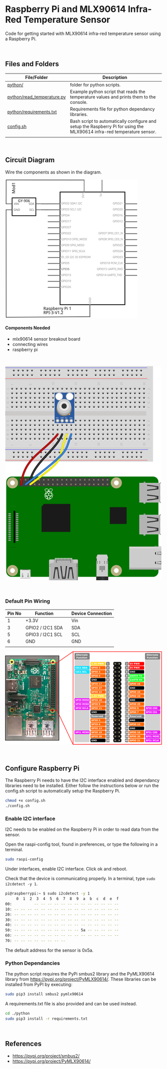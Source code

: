 # Raspberry Pi and MLX90614 Infra-Red Temperature Sensor

Code for getting started with MLX90614 infra-red temperature sensor using a Raspberry Pi.

<br />

## Files and Folders

| File/Folder | Description |
|--- | --- |
| [python/](python/) | folder for python scripts. |
| [python/read_temperature.py](python/read_temperature.py) | Example python script that reads the temperature values and prints them to the console. |
| [python/requirements.txt](python/requirements.txt) | Requirements file for python dependancy libraries. |
| [config.sh](config.sh) | Bash script to automatically configure and setup the Raspberry Pi for using the MLX90614 infra-red temperature sensor. |
|  |  |

<br />

## Circuit Diagram

Wire the components as shown in the diagram.

![circuit diagram](assets/rpi-mlx90614-sensor-circuit-diagram_schem.svg)

#### Components Needed

* mlx90614 sensor breakout board
* connecting wires
* raspberry pi

<br />

![breadboard diagram](assets/rpi-mlx90614-sensor-circuit-diagram_bb.svg)

<br />

### Default Pin Wiring

| Pin No | Function |  | Device Connection |
| --- | --- | --- | --- |
| 1 | +3.3V |  | Vin |
| 3 | GPIO2 / I2C1 SDA |  | SDA |
| 5 | GPIO3 / I2C1 SCL |  | SCL |
| 6 | GND |  | GND |
|  |  |  |  |

![pin diagram](assets/rp2_pinout.png)

<br />

## Configure Raspberry Pi

The Raspberry Pi needs to have the I2C interface enabled and dependancy libraries need to be installed. Either follow the instructions below or run the config.sh script to automatically setup the Raspberry Pi.

```bash
chmod +x config.sh
./config.sh
```

### Enable I2C interface

I2C needs to be enabled on the Raspberry Pi in order to read data from the sensor.

Open the raspi-config tool, found in preferences, or type the following in a terminal.

```bash
sudo raspi-config
```

Under interfaces, enable I2C interface. Click ok and reboot.

Check that the device is communicating properly. In a terminal, type `sudo i2cdetect -y 1`.

```bash
pi@raspberrypi:~ $ sudo i2cdetect -y 1
     0  1  2  3  4  5  6  7  8  9  a  b  c  d  e  f
00:          -- -- -- -- -- -- -- -- -- -- -- -- --
10: -- -- -- -- -- -- -- -- -- -- -- -- -- -- -- --
20: -- -- -- -- -- -- -- -- -- -- -- -- -- -- -- --
30: -- -- -- -- -- -- -- -- -- -- -- -- -- -- -- --
40: -- -- -- -- -- -- -- -- -- -- -- -- -- -- -- --
50: -- -- -- -- -- -- -- -- -- -- 5a -- -- -- -- --
60: -- -- -- -- -- -- -- -- -- -- -- -- -- -- -- --
70: -- -- -- -- -- -- -- --
```

The default address for the sensor is 0x5a.

### Python Dependancies

The python script requires the PyPi smbus2 library and the PyMLX90614 library from https://pypi.org/project/PyMLX90614/. These libraries can be installed from PyPI by executing:

```bash
sudo pip3 install smbus2 pymlx90614
```

A requirements.txt file is also provided and can be used instead.
```bash
cd ./python
sudo pip3 install -r requirements.txt
```

<br />

## References

- https://pypi.org/project/smbus2/
- https://pypi.org/project/PyMLX90614/
